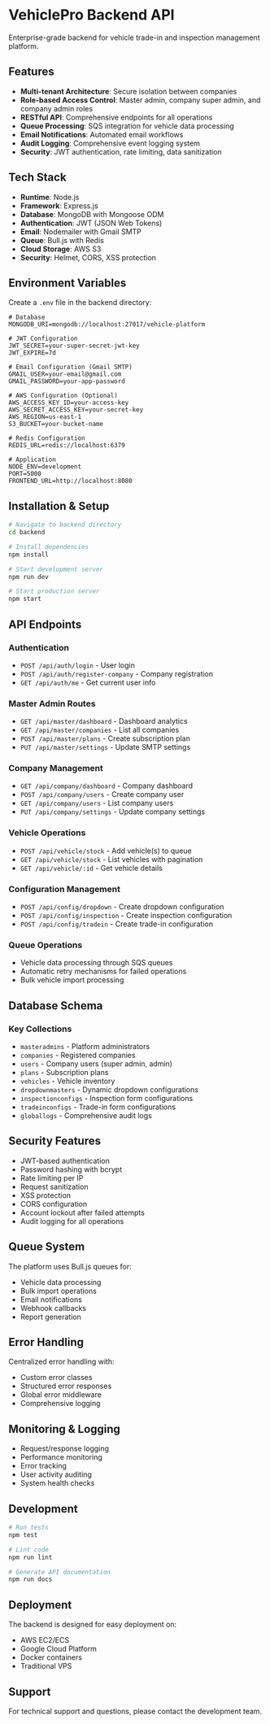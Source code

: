 
# VehiclePro Backend API

Enterprise-grade backend for vehicle trade-in and inspection management platform.

## Features

- **Multi-tenant Architecture**: Secure isolation between companies
- **Role-based Access Control**: Master admin, company super admin, and company admin roles
- **RESTful API**: Comprehensive endpoints for all operations
- **Queue Processing**: SQS integration for vehicle data processing
- **Email Notifications**: Automated email workflows
- **Audit Logging**: Comprehensive event logging system
- **Security**: JWT authentication, rate limiting, data sanitization

## Tech Stack

- **Runtime**: Node.js
- **Framework**: Express.js
- **Database**: MongoDB with Mongoose ODM
- **Authentication**: JWT (JSON Web Tokens)
- **Email**: Nodemailer with Gmail SMTP
- **Queue**: Bull.js with Redis
- **Cloud Storage**: AWS S3
- **Security**: Helmet, CORS, XSS protection

## Environment Variables

Create a `.env` file in the backend directory:

```env
# Database
MONGODB_URI=mongodb://localhost:27017/vehicle-platform

# JWT Configuration
JWT_SECRET=your-super-secret-jwt-key
JWT_EXPIRE=7d

# Email Configuration (Gmail SMTP)
GMAIL_USER=your-email@gmail.com
GMAIL_PASSWORD=your-app-password

# AWS Configuration (Optional)
AWS_ACCESS_KEY_ID=your-access-key
AWS_SECRET_ACCESS_KEY=your-secret-key
AWS_REGION=us-east-1
S3_BUCKET=your-bucket-name

# Redis Configuration
REDIS_URL=redis://localhost:6379

# Application
NODE_ENV=development
PORT=5000
FRONTEND_URL=http://localhost:8080
```

## Installation & Setup

```bash
# Navigate to backend directory
cd backend

# Install dependencies
npm install

# Start development server
npm run dev

# Start production server
npm start
```

## API Endpoints

### Authentication
- `POST /api/auth/login` - User login
- `POST /api/auth/register-company` - Company registration
- `GET /api/auth/me` - Get current user info

### Master Admin Routes
- `GET /api/master/dashboard` - Dashboard analytics
- `GET /api/master/companies` - List all companies
- `POST /api/master/plans` - Create subscription plan
- `PUT /api/master/settings` - Update SMTP settings

### Company Management
- `GET /api/company/dashboard` - Company dashboard
- `POST /api/company/users` - Create company user
- `GET /api/company/users` - List company users
- `PUT /api/company/settings` - Update company settings

### Vehicle Operations
- `POST /api/vehicle/stock` - Add vehicle(s) to queue
- `GET /api/vehicle/stock` - List vehicles with pagination
- `GET /api/vehicle/:id` - Get vehicle details

### Configuration Management
- `POST /api/config/dropdown` - Create dropdown configuration
- `POST /api/config/inspection` - Create inspection configuration
- `POST /api/config/tradein` - Create trade-in configuration

### Queue Operations
- Vehicle data processing through SQS queues
- Automatic retry mechanisms for failed operations
- Bulk vehicle import processing

## Database Schema

### Key Collections
- `masteradmins` - Platform administrators
- `companies` - Registered companies
- `users` - Company users (super admin, admin)
- `plans` - Subscription plans
- `vehicles` - Vehicle inventory
- `dropdownmasters` - Dynamic dropdown configurations
- `inspectionconfigs` - Inspection form configurations
- `tradeinconfigs` - Trade-in form configurations
- `globallogs` - Comprehensive audit logs

## Security Features

- JWT-based authentication
- Password hashing with bcrypt
- Rate limiting per IP
- Request sanitization
- XSS protection
- CORS configuration
- Account lockout after failed attempts
- Audit logging for all operations

## Queue System

The platform uses Bull.js queues for:
- Vehicle data processing
- Bulk import operations
- Email notifications
- Webhook callbacks
- Report generation

## Error Handling

Centralized error handling with:
- Custom error classes
- Structured error responses
- Global error middleware
- Comprehensive logging

## Monitoring & Logging

- Request/response logging
- Performance monitoring
- Error tracking
- User activity auditing
- System health checks

## Development

```bash
# Run tests
npm test

# Lint code
npm run lint

# Generate API documentation
npm run docs
```

## Deployment

The backend is designed for easy deployment on:
- AWS EC2/ECS
- Google Cloud Platform
- Docker containers
- Traditional VPS

## Support

For technical support and questions, please contact the development team.

